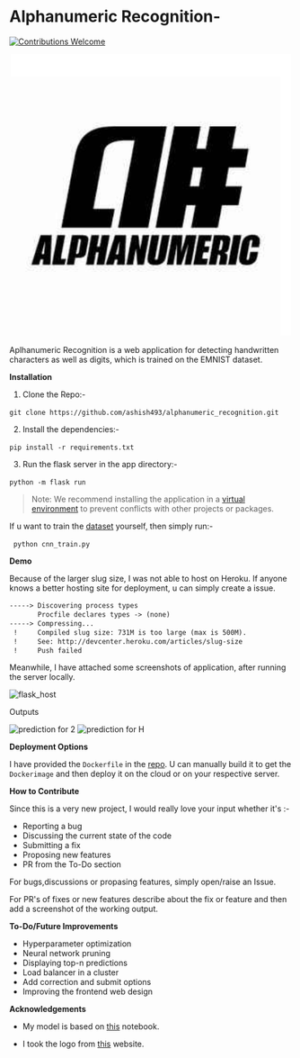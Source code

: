 # Alphanumeric Recognition-

[![Contributions Welcome](https://img.shields.io/badge/contributions-welcome-brightgreen.svg?style=flat)](https://github.com/ashish493/alphanumeric_recognition/issues)
   
<p align="center">
    <img width="500" height="auto" src="images/logo.jpg" alt="Alphanumeric Logo" />
</p>
   
Aplhanumeric Recognition is a web application for detecting handwritten characters as well as digits, which is trained on the EMNIST dataset. 

**Installation**

1. Clone the Repo:-

  ```git clone https://github.com/ashish493/alphanumeric_recognition.git```

2. Install the dependencies:-

  ```pip install -r requirements.txt```

3. Run the flask server in the app directory:-

  ```python -m flask run```

> Note: We recommend installing the application in a [virtual environment](https://packaging.python.org/guides/installing-using-pip-and-virtual-environments/#installing-virtualenv) to prevent conflicts with other projects or packages.

If u want to train the [dataset](https://www.nist.gov/itl/products-and-services/emnist-dataset) yourself, then simply run:-

  ``` python cnn_train.py```

**Demo**

Because of the larger slug size, I was not able to host on Heroku. If anyone knows a better hosting site for deployment, u can simply create a issue.

```
-----> Discovering process types
       Procfile declares types -> (none)
-----> Compressing...
 !     Compiled slug size: 731M is too large (max is 500M).
 !     See: http://devcenter.heroku.com/articles/slug-size
 !     Push failed
```
Meanwhile, I have attached some screenshots of application, after running the server locally.

![flask_host](images/localhost.png)

Outputs

![prediction for 2](images/predict_2.png)
![prediction for H](images/predict_h.png)

**Deployment Options**

I have provided the ```Dockerfile``` in the [repo](https://github.com/ashish493/alphanumeric_recognition/blob/master/Dockerfile). U can manually build it to get the ```Dockerimage``` and then deploy it on the cloud or on your respective server. 

**How to Contribute**

Since this is a very new project, I would really love your input whether it's :- 
- Reporting a bug
- Discussing the current state of the code
- Submitting a fix
- Proposing new features
- PR from the To-Do section 

For bugs,discussions or propasing features, simply open/raise an Issue. 

For PR's of fixes or new features describe about the fix or feature and then add a screenshot of the working output. 

**To-Do/Future Improvements**
- Hyperparameter optimization 
- Neural network pruning 
- Displaying top-n predictions 
- Load balancer in a cluster 
- Add correction and submit options 
- Improving the frontend web design



**Acknowledgements**

- My model is based on [this](https://github.com/Giffy/AI_EMNIST-character-recognition/blob/master/EMNIST_byClass_GPU_.ipynb) notebook.

- I took the logo from [this](https://omar-quiambao.squarespace.com/identity/fkjm6v8od4iekqn9hajd07vxtxuzwp) website.

